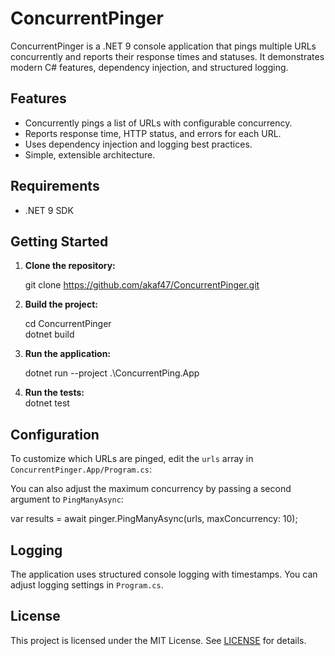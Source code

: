 # ConcurrentPinger

ConcurrentPinger is a .NET 9 console application that pings multiple URLs concurrently and reports their response times and statuses. It demonstrates modern C# features, dependency injection, and structured logging.

## Features

- Concurrently pings a list of URLs with configurable concurrency.
- Reports response time, HTTP status, and errors for each URL.
- Uses dependency injection and logging best practices.
- Simple, extensible architecture.

## Requirements

- .NET 9 SDK

## Getting Started

1. **Clone the repository:**

	git clone https://github.com/akaf47/ConcurrentPinger.git 

2. **Build the project:**
						
	cd ConcurrentPinger  
	dotnet build   

3. **Run the application:**

	dotnet run --project .\ConcurrentPing.App

4. **Run the tests:**  
	dotnet test

## Configuration

To customize which URLs are pinged, edit the `urls` array in `ConcurrentPinger.App/Program.cs`:

You can also adjust the maximum concurrency by passing a second argument to `PingManyAsync`:

   var results = await pinger.PingManyAsync(urls, maxConcurrency: 10);

## Logging

The application uses structured console logging with timestamps. You can adjust logging settings in `Program.cs`.

## License

This project is licensed under the MIT License. See [LICENSE](LICENSE) for details.